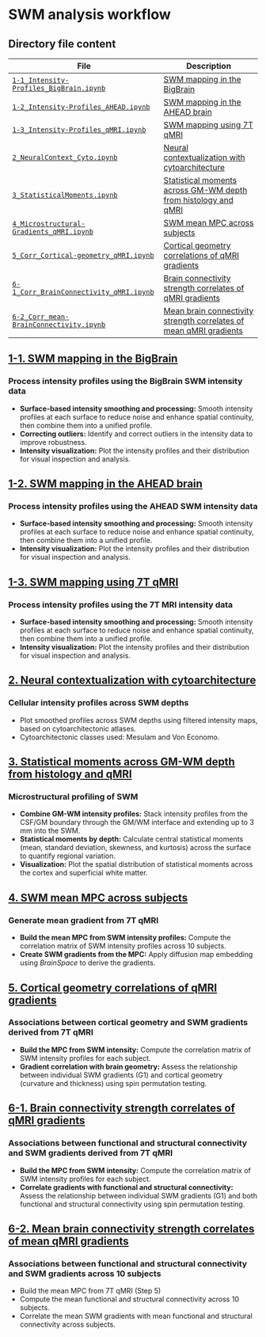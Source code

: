 # SWM analysis workflow 

## Directory file content
| File                                                                                                                                                                      | Description                                                                   |
|---------------------------------------------------------------------------------------------------------------------------------------------------------------------------|-------------------------------------------------------------------------------|
| [`1-1_Intensity-Profiles_BigBrain.ipynb`](https://github.com/MICA-MNI/MRI-Histology_framework_for_SWM_architecture/blob/main/notebooks/1-1_Intensity-Profiles_BigBrain.ipynb)             | [SWM mapping in the BigBrain](#1-1-swm-mapping-in-the-bigbrain)                                                      |
| [`1-2_Intensity-Profiles_AHEAD.ipynb`](https://github.com/MICA-MNI/MRI-Histology_framework_for_SWM_architecture/blob/main/notebooks/1-2_Intensity-Profiles_AHEAD.ipynb)             | [SWM mapping in the AHEAD brain](#1-2-swm-mapping-in-the-ahead-brain)                                                                      |
| [`1-3_Intensity-Profiles_qMRI.ipynb`](https://github.com/MICA-MNI/MRI-Histology_framework_for_SWM_architecture/blob/main/notebooks/1-3_Intensity-Profiles_qMRI.ipynb) | [SWM mapping using 7T qMRI](#1-3-swm-mapping-using-7t-qmri)                                                                      |
| [`2_NeuralContext_Cyto.ipynb`](https://github.com/MICA-MNI/MRI-Histology_framework_for_SWM_architecture/blob/main/notebooks/2_NeuralContext_Cyto.ipynb)                         | [Neural contextualization with cytoarchitecture](#2-neural-contextualization-with-cytoarchitecture)                                                  |
| [`3_StatisticalMoments.ipynb`](https://github.com/MICA-MNI/MRI-Histology_framework_for_SWM_architecture/blob/main/notebooks/3_StatisticalMoments.ipynb)                       | [Statistical moments across GM-WM depth from histology and qMRI](#3-statistical-moments-across-gm-wm-depth-from-histology-and-qmri)  |
| [`4_Microstructural-Gradients_qMRI.ipynb`](https://github.com/MICA-MNI/MRI-Histology_framework_for_SWM_architecture/blob/main/notebooks/4_Microstructural-Gradients_qMRI.ipynb)                                                                       | [SWM mean MPC across subjects](#4-swm-mean-mpc-across-subjects) |
| [`5_Corr_Cortical-geometry_qMRI.ipynb`](https://github.com/MICA-MNI/MRI-Histology_framework_for_SWM_architecture/blob/main/notebooks/5_Corr_Cortical-geometry_qMRI.ipynb)                                                                       | [Cortical geometry correlations of qMRI gradients](#5-cortical-geometry-correlations-of-qmri-gradients) |
| [`6-1_Corr_BrainConnectivity_qMRI.ipynb`](https://github.com/MICA-MNI/MRI-Histology_framework_for_SWM_architecture/blob/main/notebooks/6-1_Corr_BrainConnectivity_qMRI.ipynb)                                                                       | [Brain connectivity strength correlates of qMRI gradients](#6-1-brain-connectivity-strength-correlates-of-qmri-gradients) |
| [`6-2_Corr_mean-BrainConnectivity.ipynb`](https://github.com/MICA-MNI/MRI-Histology_framework_for_SWM_architecture/blob/main/notebooks/6-2_Corr_mean-BrainConnectivity.ipynb)                                                                       | [Mean brain connectivity strength correlates of mean qMRI gradients](#6-2-mean-brain-connectivity-strength-correlates-of-mean-qmri-gradients) |

## [1-1. SWM mapping in the BigBrain](https://github.com/MICA-MNI/MRI-Histology_framework_for_SWM_architecture/blob/main/notebooks/1-1_Intensity-Profiles_BigBrain.ipynb)
### Process intensity profiles using the BigBrain SWM intensity data
* **Surface-based intensity smoothing and processing:** Smooth intensity profiles at each surface to reduce noise and enhance spatial continuity, then combine them into a unified profile.
* **Correcting outliers:** Identify and correct outliers in the intensity data to improve robustness.
* **Intensity visualization:** Plot the intensity profiles and their distribution for visual inspection and analysis.

## [1-2. SWM mapping in the AHEAD brain](https://github.com/MICA-MNI/MRI-Histology_framework_for_SWM_architecture/blob/main/notebooks/1-2_Intensity-Profiles_AHEAD.ipynb)
### Process intensity profiles using the AHEAD SWM intensity data
* **Surface-based intensity smoothing and processing:** Smooth intensity profiles at each surface to reduce noise and enhance spatial continuity, then combine them into a unified profile.
* **Intensity visualization:** Plot the intensity profiles and their distribution for visual inspection and analysis.
   
## [1-3. SWM mapping using 7T qMRI](https://github.com/MICA-MNI/MRI-Histology_framework_for_SWM_architecture/blob/main/notebooks/3_StatisticalMoments.ipynb)
### Process intensity profiles using the 7T MRI intensity data
* **Surface-based intensity smoothing and processing:** Smooth intensity profiles at each surface to reduce noise and enhance spatial continuity, then combine them into a unified profile.
* **Intensity visualization:** Plot the intensity profiles and their distribution for visual inspection and analysis.
   
## [2. Neural contextualization with cytoarchitecture](https://github.com/MICA-MNI/MRI-Histology_framework_for_SWM_architecture/blob/main/notebooks/2_NeuralContext_Cyto.ipynb)
### Cellular intensity profiles across SWM depths
* Plot smoothed profiles across SWM depths using filtered intensity maps, based on cytoarchitectonic atlases.
* Cytoarchitectonic classes used: Mesulam and Von Economo.

## [3. Statistical moments across GM-WM depth from histology and qMRI](https://github.com/MICA-MNI/MRI-Histology_framework_for_SWM_architecture/blob/main/notebooks/3_StatisticalMoments.ipynb) 
### Microstructural profiling of SWM
* **Combine GM-WM intensity profiles:** Stack intensity profiles from the CSF/GM boundary through the GM/WM interface and extending up to 3 mm into the SWM.
* **Statistical moments by depth:** Calculate central statistical moments (mean, standard deviation, skewness, and kurtosis) across the surface to quantify regional variation.
* **Visualization:** Plot the spatial distribution of statistical moments across the cortex and superficial white matter.

## [4. SWM mean MPC across subjects](https://github.com/MICA-MNI/MRI-Histology_framework_for_SWM_architecture/blob/main/notebooks/4_Microstructural-Gradients_qMRI.ipynb)
### Generate mean gradient from 7T qMRI
* **Build the mean MPC from SWM intensity profiles:** Compute the correlation matrix of SWM intensity profiles across 10 subjects.
* **Create SWM gradients from the MPC:** Apply diffusion map embedding using _BrainSpace_ to derive the gradients.

## [5. Cortical geometry correlations of qMRI gradients](https://github.com/MICA-MNI/MRI-Histology_framework_for_SWM_architecture/blob/main/notebooks/5_Corr_Cortical-geometry_qMRI.ipynb)
### Associations between cortical geometry and SWM gradients derived from 7T qMRI
* **Build the MPC from SWM intensity:** Compute the correlation matrix of SWM intensity profiles for each subject.
* **Gradient correlation with brain geometry:** Assess the relationship between individual SWM gradients (G1) and cortical geometry (curvature and thickness) using spin permutation testing.

## [6-1. Brain connectivity strength correlates of qMRI gradients](https://github.com/MICA-MNI/MRI-Histology_framework_for_SWM_architecture/blob/main/notebooks/6-1_Corr_BrainConnectivity_qMRI.ipynb)
### Associations between functional and structural connectivity and SWM gradients derived from 7T qMRI
* **Build the MPC from SWM intensity:** Compute the correlation matrix of SWM intensity profiles for each subject.
* **Correlate gradients with functional and structural connectivity:** Assess the relationship between individual SWM gradients (G1) and both functional and structural connectivity using spin permutation testing.

## [6-2. Mean brain connectivity strength correlates of mean qMRI gradients](https://github.com/MICA-MNI/MRI-Histology_framework_for_SWM_architecture/blob/main/notebooks/6-2_Corr_mean-BrainConnectivity.ipynb)
### Associations between functional and structural connectivity and SWM gradients across 10 subjects 
* Build the mean MPC from 7T qMRI (Step 5)
* Compute the mean functional and structural connectivity across 10 subjects.
* Correlate the mean SWM gradients with mean functional and structural connectivity across subjects.
